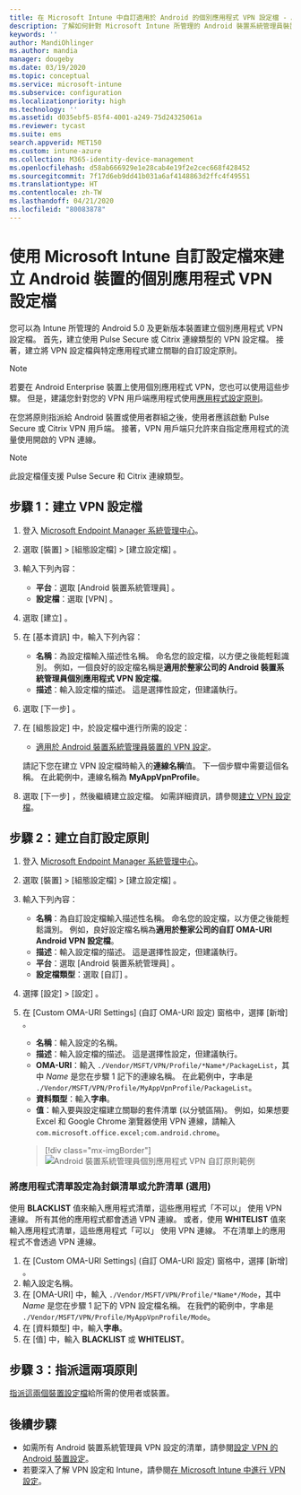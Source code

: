 ```yaml
---
title: 在 Microsoft Intune 中自訂適用於 Android 的個別應用程式 VPN 設定檔 - Azure | Microsoft Docs
description: 了解如何針對 Microsoft Intune 所管理的 Android 裝置系統管理員裝置建立個別應用程式 VPN 設定檔。
keywords: ''
author: MandiOhlinger
ms.author: mandia
manager: dougeby
ms.date: 03/19/2020
ms.topic: conceptual
ms.service: microsoft-intune
ms.subservice: configuration
ms.localizationpriority: high
ms.technology: ''
ms.assetid: d035ebf5-85f4-4001-a249-75d24325061a
ms.reviewer: tycast
ms.suite: ems
search.appverid: MET150
ms.custom: intune-azure
ms.collection: M365-identity-device-management
ms.openlocfilehash: d58ab666929e1e28cab4e19f2e2cec668f428452
ms.sourcegitcommit: 7f17d6eb9dd41b031a6af4148863d2ffc4f49551
ms.translationtype: HT
ms.contentlocale: zh-TW
ms.lasthandoff: 04/21/2020
ms.locfileid: "80083878"
---
```

# <a name="use-a-microsoft-intune-custom-profile-to-create-a-per-app-vpn-profile-for-android-devices"></a>使用 Microsoft Intune 自訂設定檔來建立 Android 裝置的個別應用程式 VPN 設定檔

您可以為 Intune 所管理的 Android 5.0 及更新版本裝置建立個別應用程式 VPN 設定檔。 首先，建立使用 Pulse Secure 或 Citrix 連線類型的 VPN 設定檔。 接著，建立將 VPN 設定檔與特定應用程式建立關聯的自訂設定原則。

> [!NOTE]
> 若要在 Android Enterprise 裝置上使用個別應用程式 VPN，您也可以使用這些步驟。 但是，建議您針對您的 VPN 用戶端應用程式使用[應用程式設定原則](../apps/app-configuration-policies-use-android.md)。

在您將原則指派給 Android 裝置或使用者群組之後，使用者應該啟動 Pulse Secure 或 Citrix VPN 用戶端。 接著，VPN 用戶端只允許來自指定應用程式的流量使用開啟的 VPN 連線。

> [!NOTE]
>
> 此設定檔僅支援 Pulse Secure 和 Citrix 連線類型。

## <a name="step-1-create-a-vpn-profile"></a>步驟 1：建立 VPN 設定檔

1. 登入 [Microsoft Endpoint Manager 系統管理中心](https://go.microsoft.com/fwlink/?linkid=2109431)。
2. 選取 [裝置]   > [組態設定檔]   > [建立設定檔]  。
3. 輸入下列內容：

    - **平台**：選取 [Android 裝置系統管理員]  。
    - **設定檔**：選取 [VPN]  。

4. 選取 [建立]  。
5. 在 [基本資訊]  中，輸入下列內容：

    - **名稱**：為設定檔輸入描述性名稱。 命名您的設定檔，以方便之後能輕鬆識別。 例如，一個良好的設定檔名稱是**適用於整家公司的 Android 裝置系統管理員個別應用程式 VPN 設定檔**。
    - **描述**：輸入設定檔的描述。 這是選擇性設定，但建議執行。

6. 選取 [下一步]  。
7. 在 [組態設定]  中，於設定檔中進行所需的設定：

    - [適用於 Android 裝置系統管理員裝置的 VPN 設定](vpn-settings-android.md)。

    請記下您在建立 VPN 設定檔時輸入的**連線名稱**值。 下一個步驟中需要這個名稱。 在此範例中，連線名稱為 **MyAppVpnProfile**。

8. 選取 [下一步]  ，然後繼續建立設定檔。 如需詳細資訊，請參閱[建立 VPN 設定檔](vpn-settings-configure.md#create-the-profile)。

## <a name="step-2-create-a-custom-configuration-policy"></a>步驟 2：建立自訂設定原則

1. 登入 [Microsoft Endpoint Manager 系統管理中心](https://go.microsoft.com/fwlink/?linkid=2109431)。
2. 選取 [裝置]   > [組態設定檔]   > [建立設定檔]  。
3. 輸入下列內容：

    - **名稱**：為自訂設定檔輸入描述性名稱。 命名您的設定檔，以方便之後能輕鬆識別。 例如，良好設定檔名稱為**適用於整家公司的自訂 OMA-URI Android VPN 設定檔**。
    - **描述**：輸入設定檔的描述。 這是選擇性設定，但建議執行。
    - **平台**：選取 [Android 裝置系統管理員]  。
    - **設定檔類型**：選取 [自訂]  。

4. 選擇 [設定]   >  [設定]  。
5. 在 [Custom OMA-URI Settings] (自訂 OMA-URI 設定)  窗格中，選擇 [新增]  。
    - **名稱**：輸入設定的名稱。
    - **描述**：輸入設定檔的描述。 這是選擇性設定，但建議執行。
    - **OMA-URI**：輸入 `./Vendor/MSFT/VPN/Profile/*Name*/PackageList`，其中 *Name* 是您在步驟 1 記下的連線名稱。 在此範例中，字串是 `./Vendor/MSFT/VPN/Profile/MyAppVpnProfile/PackageList`。
    - **資料類型**：輸入**字串**。
    - **值**：輸入要與設定檔建立關聯的套件清單 (以分號區隔)。 例如，如果想要 Excel 和 Google Chrome 瀏覽器使用 VPN 連線，請輸入 `com.microsoft.office.excel;com.android.chrome`。

    > [!div class="mx-imgBorder"]
    >![Android 裝置系統管理員個別應用程式 VPN 自訂原則範例](./media/android-pulse-secure-per-app-vpn/android_per_app_vpn_oma_uri.png)

### <a name="set-your-app-list-to-blacklist-or-whitelist-optional"></a>將應用程式清單設定為封鎖清單或允許清單 (選用)

使用 **BLACKLIST** 值來輸入應用程式清單，這些應用程式「不可以」  使用 VPN 連線。 所有其他的應用程式都會透過 VPN 連線。 或者，使用 **WHITELIST** 值來輸入應用程式清單，這些應用程式「可以」  使用 VPN 連線。 不在清單上的應用程式不會透過 VPN 連線。

1. 在 [Custom OMA-URI Settings] (自訂 OMA-URI 設定)  窗格中，選擇 [新增]  。
2. 輸入設定名稱。
3. 在 [OMA-URI]  中，輸入 `./Vendor/MSFT/VPN/Profile/*Name*/Mode`，其中 *Name* 是您在步驟 1 記下的 VPN 設定檔名稱。 在我們的範例中，字串是 `./Vendor/MSFT/VPN/Profile/MyAppVpnProfile/Mode`。
4. 在 [資料類型]  中，輸入**字串**。
5. 在 [值]  中，輸入 **BLACKLIST** 或 **WHITELIST**。

## <a name="step-3-assign-both-policies"></a>步驟 3：指派這兩項原則

[指派這兩個裝置設定檔](device-profile-assign.md)給所需的使用者或裝置。

## <a name="next-steps"></a>後續步驟

- 如需所有 Android 裝置系統管理員 VPN 設定的清單，請參閱[設定 VPN 的 Android 裝置設定](vpn-settings-android.md)。
- 若要深入了解 VPN 設定和 Intune，請參閱[在 Microsoft Intune 中進行 VPN 設定](vpn-settings-configure.md)。
